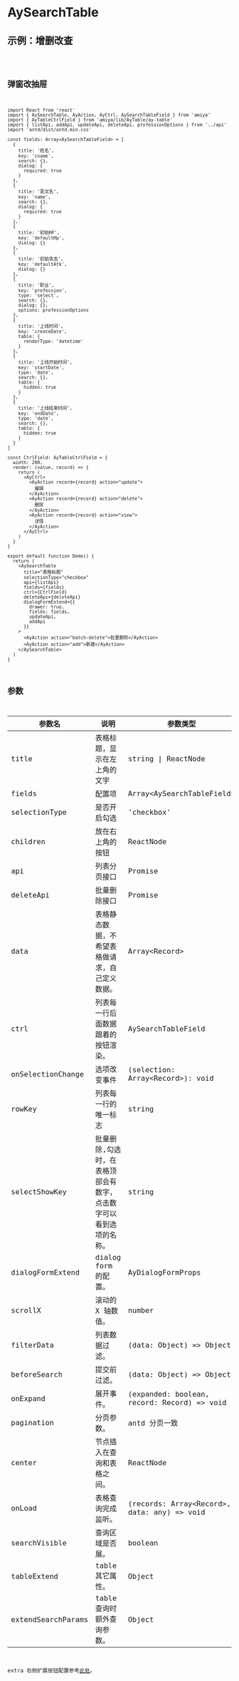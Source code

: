 # AySearchTable

## 示例：增删改查

<code src="./Demo.tsx" />

## 弹窗改抽屉

```tsx
import React from 'react'
import { AySearchTable, AyAction, AyCtrl, AySearchTableField } from 'amiya'
import { AyTableCtrlField } from 'amiya/lib/AyTable/ay-table'
import { listApi, addApi, updateApi, deleteApi, professionOptions } from '../api'
import 'antd/dist/antd.min.css'

const fields: Array<AySearchTableField> = [
  {
    title: '姓名',
    key: 'cname',
    search: {},
    dialog: {
      required: true
    }
  },
  {
    title: '英文名',
    key: 'name',
    search: {},
    dialog: {
      required: true
    }
  },
  {
    title: '初始HP',
    key: 'defaultHp',
    dialog: {}
  },
  {
    title: '初始攻击',
    key: 'defaultAtk',
    dialog: {}
  },
  {
    title: '职业',
    key: 'profession',
    type: 'select',
    search: {},
    dialog: {},
    options: professionOptions
  },
  {
    title: '上线时间',
    key: 'createDate',
    table: {
      renderType: 'datetime'
    }
  },
  {
    title: '上线开始时间',
    key: 'startDate',
    type: 'date',
    search: {},
    table: {
      hidden: true
    }
  },
  {
    title: '上线结束时间',
    key: 'endDate',
    type: 'date',
    search: {},
    table: {
      hidden: true
    }
  }
]

const CtrlField: AyTableCtrlField = {
  width: 200,
  render: (value, record) => {
    return (
      <AyCtrl>
        <AyAction record={record} action="update">
          编辑
        </AyAction>
        <AyAction record={record} action="delete">
          删除
        </AyAction>
        <AyAction record={record} action="view">
          详情
        </AyAction>
      </AyCtrl>
    )
  }
}

export default function Demo() {
  return (
    <AySearchTable
      title="表格标题"
      selectionType="checkbox"
      api={listApi}
      fields={fields}
      ctrl={CtrlField}
      deleteApi={deleteApi}
      dialogFormExtend={{
        drawer: true,
        fields: fields,
        updateApi,
        addApi
      }}
    >
      <AyAction action="batch-delete">批量删除</AyAction>
      <AyAction action="add">新建</AyAction>
    </AySearchTable>
  )
}
```

## 参数

| 参数名             | 说明                                                              | 参数类型                                     | 默认值 |
| ------------------ | ----------------------------------------------------------------- | -------------------------------------------- | ------ |
| title              | 表格标题，显示在左上角的文字                                      | string \| ReactNode                          | ''     |
| fields             | 配置项                                                            | Array<AySearchTableField\>                   | []     |
| selectionType      | 是否开启勾选                                                      | 'checkbox'                                   | -      |
| children           | 放在右上角的按钮                                                  | ReactNode                                    | -      |
| api                | 列表分页接口                                                      | Promise                                      | -      |
| deleteApi          | 批量删除接口                                                      | Promise                                      | -      |
| data               | 表格静态数据，不希望表格做请求，自己定义数据。                    | Array<Record\>                               | -      |
| ctrl               | 列表每一行后面数据跟着的按钮渲染。                                | AySearchTableField                           | -      |
| onSelectionChange  | 选项改变事件                                                      | (selection: Array<Record\>): void            | -      |
| rowKey             | 列表每一行的唯一标志                                              | string                                       | 'id'   |
| selectShowKey      | 批量删除,勾选时，在表格顶部会有数字，点击数字可以看到选项的名称。 | string                                       | 'name' |
| dialogFormExtend   | dialog form 的配置。                                              | AyDialogFormProps                            | {}     |
| scrollX            | 滚动的 X 轴数值。                                                 | number                                       | -      |
| filterData         | 列表数据过滤。                                                    | (data: Object) => Object                     | -      |
| beforeSearch       | 提交前过滤。                                                      | (data: Object) => Object                     | -      |
| onExpand           | 展开事件。                                                        | (expanded: boolean, record: Record) => void  | -      |
| pagination         | 分页参数。                                                        | antd 分页一致                                | -      |
| center             | 节点插入在查询和表格之间。                                        | ReactNode                                    | -      |
| onLoad             | 表格查询完成监听。                                                | (records: Array<Record\>, data: any) => void | -      |
| searchVisible      | 查询区域是否展。                                                  | boolean                                      | true   |
| tableExtend        | table 其它属性。                                                  | Object                                       | {}     |
| extendSearchParams | table 查询时额外查询参数。                                        | Object                                       | {}     |

extra 右侧扩展按钮配置参考[此处][1]。

[1]: ./table/全局扩展按钮配置
